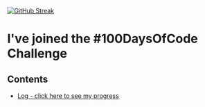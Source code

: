[![GitHub Streak](https://streak-stats.demolab.com/?user=Alansaji2003)](https://git.io/streak-stats)
# I've joined the #100DaysOfCode Challenge

## Contents


* [Log - click here to see my progress](log.md)



